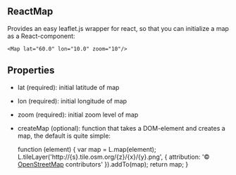 ReactMap
--------

Provides an easy leaflet.js wrapper for react, so that you can initialize a map as a React-component:

    <Map lat="60.0" lon="10.0" zoom="10"/>


Properties
----------

* lat (required): initial latitude of map
* lon (required): initial longitude of map
* zoom (required): initial zoom level of map
* createMap (optional): function that takes a DOM-element and creates a map, the default is quite simple:
    
    function (element) {
        var map = L.map(element);
        L.tileLayer('http://{s}.tile.osm.org/{z}/{x}/{y}.png', {
            attribution: '&copy; <a href="http://osm.org/copyright">OpenStreetMap</a> contributors'
        }).addTo(map);
        return map;
    }